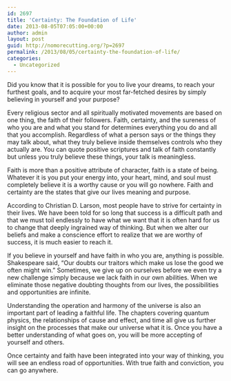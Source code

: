 ```yaml
---
id: 2697
title: 'Certainty: The Foundation of Life'
date: 2013-08-05T07:05:00+00:00
author: admin
layout: post
guid: http://nomorecutting.org/?p=2697
permalink: /2013/08/05/certainty-the-foundation-of-life/
categories:
  - Uncategorized
---
```

Did you know that it is possible for you to live your dreams, to reach your furthest goals, and to acquire your most far-fetched desires by simply believing in yourself and your purpose?

Every religious sector and all spiritually motivated movements are based on one thing, the faith of their followers. Faith, certainty, and the sureness of who you are and what you stand for determines everything you do and all that you accomplish. Regardless of what a person says or the things they may talk about, what they truly believe inside themselves controls who they actually are. You can quote positive scriptures and talk of faith constantly but unless you truly believe these things, your talk is meaningless.

Faith is more than a positive attribute of character, faith is a state of being. Whatever it is you put your energy into, your heart, mind, and soul must completely believe it is a worthy cause or you will go nowhere. Faith and certainty are the states that give our lives meaning and purpose.

According to Christian D. Larson, most people have to strive for certainty in their lives. We have been told for so long that success is a difficult path and that we must toil endlessly to have what we want that it is often hard for us to change that deeply ingrained way of thinking. But when we alter our beliefs and make a conscience effort to realize that we are worthy of success, it is much easier to reach it.

If you believe in yourself and have faith in who you are, anything is possible. Shakespeare said, “Our doubts our traitors which make us lose the good we often might win.” Sometimes, we give up on ourselves before we even try a new challenge simply because we lack faith in our own abilities. When we eliminate those negative doubting thoughts from our lives, the possibilities and opportunities are infinite.

Understanding the operation and harmony of the universe is also an important part of leading a faithful life. The chapters covering quantum physics, the relationships of cause and effect, and time all give us further insight on the processes that make our universe what it is. Once you have a better understanding of what goes on, you will be more accepting of yourself and others.

Once certainty and faith have been integrated into your way of thinking, you will see an endless road of opportunities. With true faith and conviction, you can go anywhere.